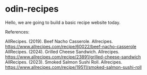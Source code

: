 # odin-recipes
Hello, we are going to build a basic recipe website today.

References:

AllRecipes. (2019). Beef Nacho Casserole. Allrecipes. https://www.allrecipes.com/recipe/60022/beef-nacho-casserole
AllRecipes. (2024). Grilled Cheese Sandwich. Allrecipes. https://www.allrecipes.com/recipe/23891/grilled-cheese-sandwich
AllRecipes. (2023). Smoked Salmon Sushi Roll. Allrecipes. https://www.allrecipes.com/recipe/19511/smoked-salmon-sushi-roll